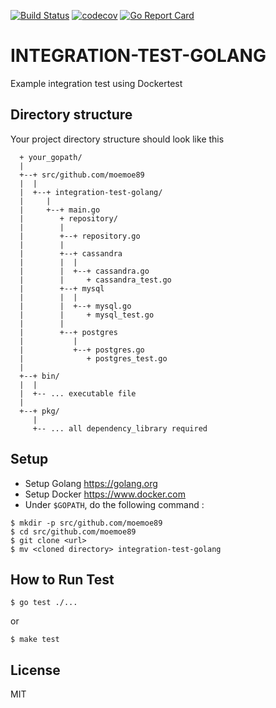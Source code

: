 [![Build Status](https://travis-ci.org/moemoe89/integration-test-golang.svg?branch=master)](https://travis-ci.org/moemoe89/integration-test-golang)
[![codecov](https://codecov.io/gh/moemoe89/integration-test-golang/branch/master/graph/badge.svg)](https://codecov.io/gh/moemoe89/integration-test-golang)
[![Go Report Card](https://goreportcard.com/badge/github.com/moemoe89/integration-test-golang)](https://goreportcard.com/report/github.com/moemoe89/integration-test-golang)

# INTEGRATION-TEST-GOLANG #

Example integration test using Dockertest

## Directory structure
Your project directory structure should look like this
```
  + your_gopath/
  |
  +--+ src/github.com/moemoe89
  |  |
  |  +--+ integration-test-golang/
  |     |
  |     +--+ main.go
  |        + repository/
  |        |
  |        +--+ repository.go
  |        |
  |        +--+ cassandra
  |        |  |
  |        |  +--+ cassandra.go
  |        |     + cassandra_test.go
  |        +--+ mysql
  |        |  |
  |        |  +--+ mysql.go
  |        |     + mysql_test.go
  |        |
  |        +--+ postgres
  |           |
  |           +--+ postgres.go
  |              + postgres_test.go
  |
  +--+ bin/
  |  |
  |  +-- ... executable file
  |
  +--+ pkg/
     |
     +-- ... all dependency_library required

```

## Setup

* Setup Golang <https://golang.org>
* Setup Docker <https://www.docker.com>
* Under `$GOPATH`, do the following command :
```
$ mkdir -p src/github.com/moemoe89
$ cd src/github.com/moemoe89
$ git clone <url>
$ mv <cloned directory> integration-test-golang
```

## How to Run Test
```
$ go test ./...
```
or
```
$ make test
```

## License

MIT
